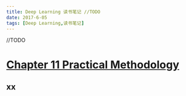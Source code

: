 ```yaml
---
title: Deep Learning 读书笔记 //TODO
date: 2017-6-05
tags: [Deep Learning,读书笔记]
---
```


//TODO

<!--more-->

# [Chapter 11 Practical Methodology]( http://www.deeplearningbook.org/contents/guidelines.html "click to view") #

## xx ##
